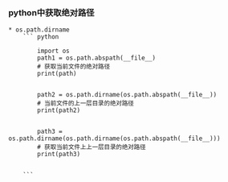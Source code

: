 ### python中获取绝对路径

	* os.path.dirname
		``` python

			import os
			path1 = os.path.abspath(__file__)
			# 获取当前文件的绝对路径
			print(path) 


			path2 = os.path.dirname(os.path.abspath(__file__))
			# 当前文件的上一层目录的绝对路径
			print(path2)


			path3 = os.path.dirname(os.path.dirname(os.path.abspath(__file__)))
			# 获取当前文件上上一层目录的绝对路径
			print(path3)


		```

